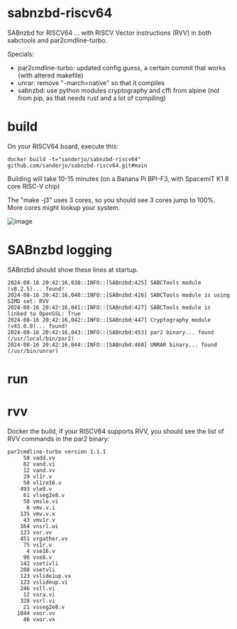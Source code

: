 # sabnzbd-riscv64

SABnzbd for RISCV64 ... with RISCV Vector instructions (RVV) in both sabctools and par2cmdline-turbo.

Specials:
* par2cmdline-turbo: updated config.guess, a certain commit that works (with altered makefile)
* unrar: remove "-march=native" so that it compiles
* sabnzbd: use python modules cryptography and cffi from alpine (not from pip, as that needs rust and a lot of compiling)

# build

On your RISCV64 board, execute this:

```
docker build -t="sanderjo/sabnzbd-riscv64" github.com/sanderjo/sabnzbd-riscv64.git#main
```

Building will take 10-15 minutes (on a Banana Pi BPI-F3, with SpacemiT K1 8 core RISC-V chip)

The "make -j3" uses 3 cores, so you should see 3 cores jump to 100%. More cores might lookup your system.

![image](https://github.com/user-attachments/assets/b48dc500-8772-42cf-a65b-2ca32f6c7ec2)

# SABnzbd logging

SABnzbd should show these lines at startup.

```
2024-08-16 20:42:16,038::INFO::[SABnzbd:425] SABCTools module (v8.2.5)... found!
2024-08-16 20:42:16,040::INFO::[SABnzbd:426] SABCTools module is using SIMD set: RVV
2024-08-16 20:42:16,041::INFO::[SABnzbd:427] SABCTools module is linked to OpenSSL: True
2024-08-16 20:42:16,042::INFO::[SABnzbd:447] Cryptography module (v43.0.0)... found!
2024-08-16 20:42:16,043::INFO::[SABnzbd:453] par2 binary... found (/usr/local/bin/par2)
2024-08-16 20:42:16,044::INFO::[SABnzbd:460] UNRAR binary... found (/usr/bin/unrar)
```

# run

# rvv

Docker the build, if your RISCV64 supports RVV, you should see the list of RVV commands in the par2 binary:

```
par2cmdline-turbo version 1.1.1
     58 vadd.vv
     82 vand.vi
     12 vand.vv
     29 vl1r.v
     50 vl1re16.v
    493 vle8.v
     61 vlseg2e8.v
     58 vmsle.vi
      6 vmv.v.i
    135 vmv.v.x
     43 vmv1r.v
    164 vnsrl.wi
    123 vor.vv
    451 vrgather.vv
     75 vs1r.v
      4 vse16.v
     96 vse8.v
    142 vsetivli
    288 vsetvli
    123 vslide1up.vx
    123 vslideup.vi
    246 vsll.vi
     12 vsra.vi
    328 vsrl.vi
     21 vsseg2e8.v
   1044 vxor.vv
     46 vxor.vx
```


